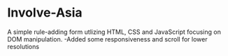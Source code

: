 # Involve-Asia

A simple rule-adding form utlizing HTML, CSS and JavaScript focusing on DOM manipulation.
-Added some responsiveness and scroll for lower resolutions
